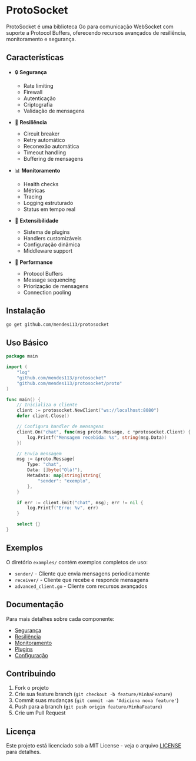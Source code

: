 # ProtoSocket

ProtoSocket é uma biblioteca Go para comunicação WebSocket com suporte a Protocol Buffers, oferecendo recursos avançados de resiliência, monitoramento e segurança.

## Características

- 🔒 **Segurança**
  - Rate limiting
  - Firewall
  - Autenticação
  - Criptografia
  - Validação de mensagens

- 💪 **Resiliência**
  - Circuit breaker
  - Retry automático
  - Reconexão automática
  - Timeout handling
  - Buffering de mensagens

- 📊 **Monitoramento**
  - Health checks
  - Métricas
  - Tracing
  - Logging estruturado
  - Status em tempo real

- 🔌 **Extensibilidade**
  - Sistema de plugins
  - Handlers customizáveis
  - Configuração dinâmica
  - Middleware support

- 🚀 **Performance**
  - Protocol Buffers
  - Message sequencing
  - Priorização de mensagens
  - Connection pooling

## Instalação

```bash
go get github.com/mendes113/protosocket
```

## Uso Básico

```go
package main

import (
    "log"
    "github.com/mendes113/protosocket"
    "github.com/mendes113/protosocket/proto"
)

func main() {
    // Inicializa o cliente
    client := protosocket.NewClient("ws://localhost:8080")
    defer client.Close()

    // Configura handler de mensagens
    client.On("chat", func(msg proto.Message, c *protosocket.Client) {
        log.Printf("Mensagem recebida: %s", string(msg.Data))
    })

    // Envia mensagem
    msg := &proto.Message{
        Type: "chat",
        Data: []byte("Olá!"),
        Metadata: map[string]string{
            "sender": "exemplo",
        },
    }

    if err := client.Emit("chat", msg); err != nil {
        log.Printf("Erro: %v", err)
    }

    select {}
}
```

## Exemplos

O diretório `examples/` contém exemplos completos de uso:

- `sender/` - Cliente que envia mensagens periodicamente
- `receiver/` - Cliente que recebe e responde mensagens
- `advanced_client.go` - Cliente com recursos avançados

## Documentação

Para mais detalhes sobre cada componente:

- [Segurança](docs/security.md)
- [Resiliência](docs/resilience.md)
- [Monitoramento](docs/monitoring.md)
- [Plugins](docs/plugins.md)
- [Configuração](docs/config.md)

## Contribuindo

1. Fork o projeto
2. Crie sua feature branch (`git checkout -b feature/MinhaFeature`)
3. Commit suas mudanças (`git commit -am 'Adiciona nova feature'`)
4. Push para a branch (`git push origin feature/MinhaFeature`)
5. Crie um Pull Request

## Licença

Este projeto está licenciado sob a MIT License - veja o arquivo [LICENSE](LICENSE) para detalhes. 